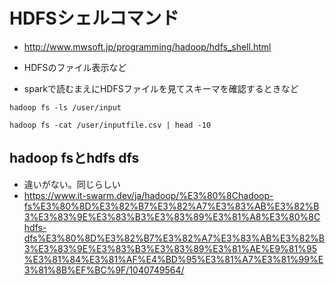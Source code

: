 # HDFSシェルコマンド

- http://www.mwsoft.jp/programming/hadoop/hdfs_shell.html

- HDFSのファイル表示など
- sparkで読むまえにHDFSファイルを見てスキーマを確認するときなど

```
hadoop fs -ls /user/input

hadoop fs -cat /user/inputfile.csv | head -10
```

## hadoop fsとhdfs dfs

- 違いがない。同じらしい
- https://www.it-swarm.dev/ja/hadoop/%E3%80%8Chadoop-fs%E3%80%8D%E3%82%B7%E3%82%A7%E3%83%AB%E3%82%B3%E3%83%9E%E3%83%B3%E3%83%89%E3%81%A8%E3%80%8Chdfs-dfs%E3%80%8D%E3%82%B7%E3%82%A7%E3%83%AB%E3%82%B3%E3%83%9E%E3%83%B3%E3%83%89%E3%81%AE%E9%81%95%E3%81%84%E3%81%AF%E4%BD%95%E3%81%A7%E3%81%99%E3%81%8B%EF%BC%9F/1040749564/
